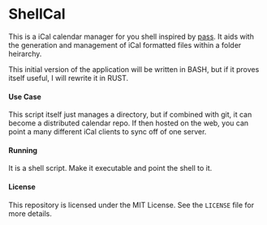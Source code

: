 # ShellCal

This is a iCal calendar manager for you shell inspired by [pass](https://www.passwordstore.org/). It aids with the generation and management of iCal formatted files within a folder heirarchy.

This initial version of the application will be written in BASH, but if it proves itself useful, I will rewrite it in RUST.

#### Use Case

This script itself just manages a directory, but if combined with git, it can become a distributed calendar repo. If then hosted on the web, you can point a many different iCal clients to sync off of one server.

#### Running

It is a shell script. Make it executable and point the shell to it.

#### License

This repository is licensed under the MIT License. See the `LICENSE` file for more details.
